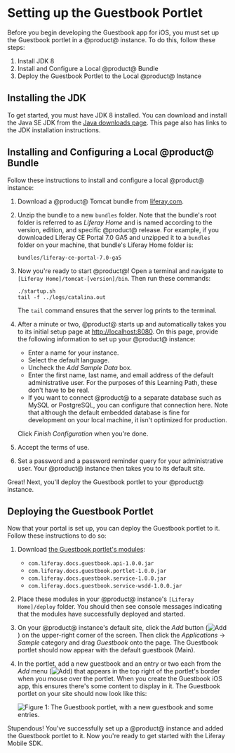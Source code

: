 # Setting up the Guestbook Portlet [](id=setting-up-the-guestbook-portlet-ios)

Before you begin developing the Guestbook app for iOS, you must set up the 
Guestbook portlet in a @product@ instance. To do this, follow these steps: 

1.  Install JDK 8
2.  Install and Configure a Local @product@ Bundle
3.  Deploy the Guestbook Portlet to the Local @product@ Instance

## Installing the JDK [](id=installing-the-jdk)

To get started, you must have JDK 8 installed. You can download and install the 
Java SE JDK from the 
[Java downloads page](http://www.oracle.com/technetwork/java/javase/downloads/index.html). 
This page also has links to the JDK installation instructions. 

## Installing and Configuring a Local @product@ Bundle [](id=installing-and-configuring-a-local-liferay-bundle)

Follow these instructions to install and configure a local @product@ instance:

1.  Download a @product@ Tomcat bundle from 
    [liferay.com](https://www.liferay.com/). 

2.  Unzip the bundle to a new `bundles` folder. Note that the bundle's root 
    folder is referred to as *Liferay Home* and is named according to the 
    version, edition, and specific @product@ release. For example, if you 
    downloaded Liferay CE Portal 7.0 GA5 and unzipped it to a `bundles` folder 
    on your machine, that bundle's Liferay Home folder is: 

        bundles/liferay-ce-portal-7.0-ga5

3.  Now you're ready to start @product@! Open a terminal and navigate to 
    `[Liferay Home]/tomcat-[version]/bin`. Then run these commands: 

        ./startup.sh
        tail -f ../logs/catalina.out

    The `tail` command ensures that the server log prints to the terminal. 

4.  After a minute or two, @product@ starts up and automatically takes you to
    its initial setup page at 
    [http://localhost:8080](http://localhost:8080). 
    On this page, provide the following information to set up your @product@ 
    instance: 

    -   Enter a name for your instance.
    -   Select the default language. 
    -   Uncheck the *Add Sample Data* box. 
    -   Enter the first name, last name, and email address of the default 
        administrative user. For the purposes of this Learning Path, these don't 
        have to be real.
    -   If you want to connect @product@ to a separate database such as MySQL or 
        PostgreSQL, you can configure that connection here. Note that although 
        the default embedded database is fine for development on your local 
        machine, it isn't optimized for production. 

    Click *Finish Configuration* when you're done. 

5.  Accept the terms of use.

6.  Set a password and a password reminder query for your administrative user. 
    Your @product@ instance then takes you to its default site. 

Great! Next, you'll deploy the Guestbook portlet to your @product@ instance. 

## Deploying the Guestbook Portlet [](id=deploying-the-guestbook-portlet)

Now that your portal is set up, you can deploy the Guestbook portlet to it. 
Follow these instructions to do so: 

1.  Download 
    [the Guestbook portlet's modules](https://dev.liferay.com/documents/10184/656312/guestbook-services.zip): 

    - `com.liferay.docs.guestbook.api-1.0.0.jar`
    - `com.liferay.docs.guestbook.portlet-1.0.0.jar`
    - `com.liferay.docs.guestbook.service-1.0.0.jar`
    - `com.liferay.docs.guestbook.service-wsdd-1.0.0.jar`

2.  Place these modules in your @product@ instance's `[Liferay Home]/deploy` 
    folder. You should then see console messages indicating that the modules 
    have successfully deployed and started. 

3.  On your @product@ instance's default site, click the *Add* button 
    (![Add](../../../images/icon-control-menu-add.png)) on the upper-right 
    corner of the screen. Then click the *Applications* &rarr; *Sample* category 
    and drag *Guestbook* onto the page. The Guestbook portlet should now appear 
    with the default guestbook (Main). 

4.  In the portlet, add a new guestbook and an entry or two each from the *Add* 
    menu (![Add](../../../images/icon-app-add.png)) that appears in the top 
    right of the portlet's border when you mouse over the portlet. When you 
    create the Guestbook iOS app, this ensures there's some content to display 
    in it. The Guestbook portlet on your site should now look like this: 

    ![Figure 1: The Guestbook portlet, with a new guestbook and some entries.](../../../images/guestbook-portlet-01.png)

Stupendous! You've successfully set up a @product@ instance and added the 
Guestbook portlet to it. Now you're ready to get started with the Liferay Mobile 
SDK. 
